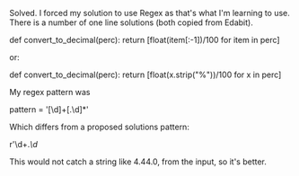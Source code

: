 Solved. I forced my solution to use Regex as that's what I'm learning to use.
There is a number of one line solutions (both copied from Edabit).

def convert_to_decimal(perc):
	return [float(item[:-1])/100 for item in perc]

or:

def convert_to_decimal(perc):
	return [float(x.strip("%"))/100 for x in perc]

My regex pattern was

pattern = '[\d]+[\.\d]*'

Which differs from a proposed solutions pattern:

r'\d+\.*\d*

This would not catch a string like 4.44.0, from the input, so it's better.

